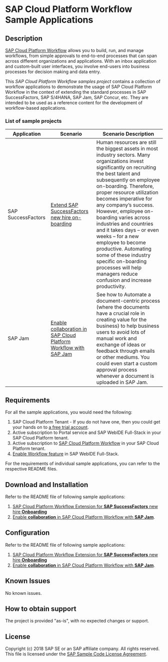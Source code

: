 
# SAP Cloud Platform Workflow Sample Applications

## Description
[SAP Cloud Platform Workflow](https://cloudplatform.sap.com/capabilities/product-info.SAP-Cloud-Platform-Workflow.df696e5a-d973-4ecd-8d8d-532d60aa1921.html) allows you to build, run, and manage workflows, from simple approvals to end-to-end processes that can span across different organizations and applications. With an inbox application and custom-built user interfaces, you involve end-users into business processes for decision making and data entry.

This *SAP Cloud Platform Workflow samples project* contains a collection of workflow applications to demonstrate the usage of SAP Cloud Platform Workflow in the context of extending the standard processes in SAP SuccessFactors, SAP S/4HANA, SAP Jam, SAP Concur, etc. They are intended to be used as a reference content for the development of workflow-based applications.

### List of sample projects
|Application|Scenario|Scenario Description|
|---|---|---|
|SAP SuccessFactors|[Extend SAP SuccessFactors new hire on-boarding](https://github.com/SAP/cloud-workflow-samples/tree/master/onboarding-sample)|Human resources are still the biggest assets in most industry sectors. Many organizations invest significantly on recruiting the best talent and subsequently on employee on-boarding. Therefore, proper resource utilization becomes imperative for any company’s success. However, employee on-boarding varies across industries and countries and it takes days – or even weeks – for a new employee to become productive. Automating some of these industry specific on-boarding processes will help managers reduce confusion and increase productivity.|
|SAP Jam|[Enable collaboration in SAP Cloud Platform Workflow with SAP Jam](https://github.com/SAP/cloud-workflow-samples/tree/master/collaboration-sample)|See how to Automate a document-centric process (where the documents have a crucial role in creating value for the business) to help business users to avoid lots of manual work and exchange of ideas or feedback through emails or other mediums. You could even start a custom approval process whenever a document is uploaded in SAP Jam.|

## Requirements
For all the sample applications, you would need the following:
1. SAP Cloud Platform Tenant -  If you do not have one, then you could get your hands on to [a free trial account](http://cloudplatform.sap.com/try.html).
2. Active subscription to Portal service and SAP WebIDE Full-Stack in your SAP Cloud Platform tenant.
3. Active subscription to [SAP Cloud Platform Workflow](https://www.sap.com/developer/tutorials/cp-workflow-getting-started.html) in your SAP Cloud Platform tenant.
4. [Enable Workflow feature](https://help.sap.com/viewer/f85276c5069a429fa37d1cd352785c25/Cloud/en-US/07adfa6d819a42e9966e63de1a654de4.html) in SAP WebIDE Full-Stack. 

For the requirements of individual sample applications, you can refer to the respective README files.

## Download and Installation
Refer to the README file of following sample applications:
1. [SAP Cloud Platform Workflow Extension for **SAP SuccessFactors** new hire **Onboarding**](https://github.com/SAP/cloud-workflow-samples/tree/master/onboarding-sample)
2. [Enable **collaboration** in SAP Cloud Platform Workflow with **SAP Jam**](https://github.com/SAP/cloud-workflow-samples/tree/master/collaboration-sample). 

## Configuration
Refer to the README file of following sample applications:
1. [SAP Cloud Platform Workflow Extension for **SAP SuccessFactors** new hire **Onboarding**](https://github.com/SAP/cloud-workflow-samples/tree/master/onboarding-sample)
2. [Enable **collaboration** in SAP Cloud Platform Workflow with **SAP Jam**](https://github.com/SAP/cloud-workflow-samples/tree/master/collaboration-sample). 

## Known Issues
No known issues.

## How to obtain support
The project is provided "as-is", with no expected changes or support.

## License
Copyright (c) 2018 SAP SE or an SAP affiliate company. All rights reserved. This file is licensed under the [SAP Sample Code License Agreement](LICENSE).

